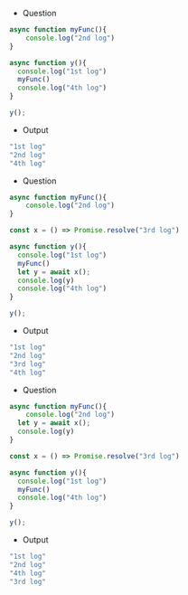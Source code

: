 - Question

```js
async function myFunc(){
	console.log("2nd log")
}

async function y(){
  console.log("1st log")
  myFunc()
  console.log("4th log")
}

y();
```

- Output

```js
"1st log"
"2nd log"
"4th log"
```

- Question


```js
async function myFunc(){
	console.log("2nd log")
}

const x = () => Promise.resolve("3rd log")

async function y(){
  console.log("1st log")
  myFunc()
  let y = await x();
  console.log(y)  
  console.log("4th log")
}

y();
```

- Output

```js
"1st log"
"2nd log"
"3rd log"
"4th log"
```

- Question


```js
async function myFunc(){
	console.log("2nd log")
  let y = await x();
  console.log(y)  
}

const x = () => Promise.resolve("3rd log")

async function y(){
  console.log("1st log")
  myFunc()
  console.log("4th log")
}

y();
```

- Output

```js
"1st log"
"2nd log"
"4th log"
"3rd log"
```
